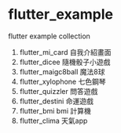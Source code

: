 # flutter_example
flutter example collection

1. flutter_mi_card 自我介紹畫面
2. flutter_dicee 隨機骰子小遊戲
3. flutter_maigc8ball 魔法8球
4. flutter_xylophone 七色鋼琴
5. flutter_quizzler 問答遊戲
6. flutter_destini 命運遊戲
7. flutter_bmi bmi 計算機
8. flutter_clima 天氣app